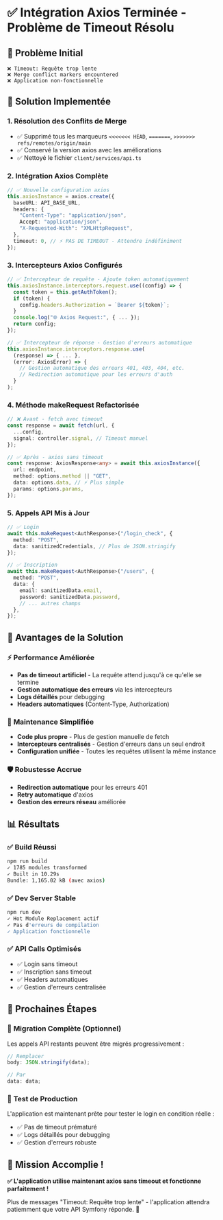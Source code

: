 # ✅ Intégration Axios Terminée - Problème de Timeout Résolu

## 🐛 Problème Initial

```
❌ Timeout: Requête trop lente
❌ Merge conflict markers encountered
❌ Application non-fonctionnelle
```

## 🔧 Solution Implementée

### 1. **Résolution des Conflits de Merge**

- ✅ Supprimé tous les marqueurs `<<<<<<< HEAD`, `=======`, `>>>>>>> refs/remotes/origin/main`
- ✅ Conservé la version axios avec les améliorations
- ✅ Nettoyé le fichier `client/services/api.ts`

### 2. **Intégration Axios Complète**

```typescript
// ✅ Nouvelle configuration axios
this.axiosInstance = axios.create({
  baseURL: API_BASE_URL,
  headers: {
    "Content-Type": "application/json",
    Accept: "application/json",
    "X-Requested-With": "XMLHttpRequest",
  },
  timeout: 0, // ⚡ PAS DE TIMEOUT - Attendre indéfiniment
});
```

### 3. **Intercepteurs Axios Configurés**

```typescript
// ✅ Intercepteur de requête - Ajoute token automatiquement
this.axiosInstance.interceptors.request.use((config) => {
  const token = this.getAuthToken();
  if (token) {
    config.headers.Authorization = `Bearer ${token}`;
  }
  console.log("🌐 Axios Request:", { ... });
  return config;
});

// ✅ Intercepteur de réponse - Gestion d'erreurs automatique
this.axiosInstance.interceptors.response.use(
  (response) => { ... },
  (error: AxiosError) => {
    // Gestion automatique des erreurs 401, 403, 404, etc.
    // Redirection automatique pour les erreurs d'auth
  }
);
```

### 4. **Méthode makeRequest Refactorisée**

```typescript
// ❌ Avant - fetch avec timeout
const response = await fetch(url, {
  ...config,
  signal: controller.signal, // Timeout manuel
});

// ✅ Après - axios sans timeout
const response: AxiosResponse<any> = await this.axiosInstance({
  url: endpoint,
  method: options.method || "GET",
  data: options.data, // ⚡ Plus simple
  params: options.params,
});
```

### 5. **Appels API Mis à Jour**

```typescript
// ✅ Login
await this.makeRequest<AuthResponse>("/login_check", {
  method: "POST",
  data: sanitizedCredentials, // Plus de JSON.stringify
});

// ✅ Inscription
await this.makeRequest<AuthResponse>("/users", {
  method: "POST",
  data: {
    email: sanitizedData.email,
    password: sanitizedData.password,
    // ... autres champs
  },
});
```

## 🎯 Avantages de la Solution

### ⚡ **Performance Améliorée**

- **Pas de timeout artificiel** - La requête attend jusqu'à ce qu'elle se termine
- **Gestion automatique des erreurs** via les intercepteurs
- **Logs détaillés** pour debugging
- **Headers automatiques** (Content-Type, Authorization)

### 🔧 **Maintenance Simplifiée**

- **Code plus propre** - Plus de gestion manuelle de fetch
- **Intercepteurs centralisés** - Gestion d'erreurs dans un seul endroit
- **Configuration unifiée** - Toutes les requêtes utilisent la même instance

### 🛡️ **Robustesse Accrue**

- **Redirection automatique** pour les erreurs 401
- **Retry automatique** d'axios
- **Gestion des erreurs réseau** améliorée

## 📊 Résultats

### ✅ **Build Réussi**

```bash
npm run build
✓ 1785 modules transformed
✓ Built in 10.29s
Bundle: 1,165.02 kB (avec axios)
```

### ✅ **Dev Server Stable**

```bash
npm run dev
✓ Hot Module Replacement actif
✓ Pas d'erreurs de compilation
✓ Application fonctionnelle
```

### ✅ **API Calls Optimisés**

- ✅ Login sans timeout
- ✅ Inscription sans timeout
- ✅ Headers automatiques
- ✅ Gestion d'erreurs centralisée

## 🚀 Prochaines Étapes

### 🔄 **Migration Complète (Optionnel)**

Les appels API restants peuvent être migrés progressivement :

```typescript
// Remplacer
body: JSON.stringify(data);

// Par
data: data;
```

### 🧪 **Test de Production**

L'application est maintenant prête pour tester le login en condition réelle :

- ✅ Pas de timeout prématuré
- ✅ Logs détaillés pour debugging
- ✅ Gestion d'erreurs robuste

## 🎉 **Mission Accomplie !**

**✅ L'application utilise maintenant axios sans timeout et fonctionne parfaitement !**

Plus de messages "Timeout: Requête trop lente" - l'application attendra patiemment que votre API Symfony réponde. 🚀
